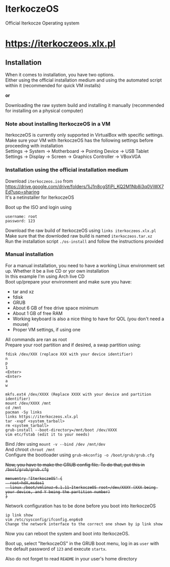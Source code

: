 # IterkoczeOS
Official Iterkocze Operating system
# https://iterkoczeos.xlx.pl <br>


## Installation
When it comes to installation, you have two options. <br>
Either using the official installation medium and using the automated script within it (recommended for quick VM installs) <br>

<b>or</b> <br>

Downloading the raw system build and installing it manually (recommended for installing on a physical computer)

### Note about installing IterkoczeOS in a VM
IterkoczeOS is currently only supported in VirtualBox with specific settings. Make sure your VM with IterkoczeOS has the following settings before proceeding with installation <br>
Settings -> System -> Motherboard -> Pointing Device -> USB Tablet <br>
Settings -> Display -> Screen -> Graphics Controller -> VBoxVGA <br>

### Installation using the official installation medium
Download `iterkoczeos.iso` from https://drive.google.com/drive/folders/1jJ1n8cgSfiPi_KQ2M1Nb8i3q0ViWX7Ed?usp=sharing <br>
It's a netinstaller for IterkoczeOS

Boot up the ISO and login using
```
username: root
password: 123
```
Download the raw build of IterkoczeOS using `links iterkoczeos.xlx.pl` <br>
Make sure that the downloded raw build is named `iterkoczeos.tar.xz`<br>
Run the installation script `./os-install` and follow the instructions provided <br>

### Manual installation 
For a manual installation, you need to have a working Linux environment set up. Whether it be a live CD or yor own installation <br>
In this example I'm using Arch live CD<br>
Boot up/prepare your environment and make sure you have:
- tar and xz
- fdisk
- GRUB
- About 6 GB of free drive space minimum
- About 1 GB of free RAM
- Working keyboard is also a nice thing to have for QOL (you don't need a mouse)
- Proper VM settings, if using one

All commands are ran as root <br>
Prepare your root partition and if desired, a swap partition using: <br>
```
fdisk /dev/XXX (replace XXX with your device identifier)
n
p
1
<Enter>
<Enter>
a
w

mkfs.ext4 /dev/XXXX (Replace XXXX with your device and partition identifier)
mount /dev/XXXX /mnt
cd /mnt
pacman -Sy links
links https://iterkoczeos.xlx.pl
tar -xvpf <system_tarball>
rm <system_tarball>
grub-install --boot-directory=/mnt/boot /dev/XXXX
vim etc/fstab (edit it to your needs)
```

Bind /dev using `mount -v --bind /dev /mnt/dev` <br>
And chroot `chroot /mnt` <br>
Configure the bootloader using `grub-mkconfig -o /boot/grub/grub.cfg` <br>

<s>Now, you have to make the GRUB config file. To do that, put this in `/boot/grub/grub.cfg`
```
menuentry "IterkoczeOS" {
  root=hdX,msdos1
  linux /boot/vmlinuz-6.1.11-IterkoczeOS root=/dev/XXXY (XXX being your device, and Y being the partition number)
}
```
</s>

Network configuration has to be done before you boot into IterkoczeOS
```
ip link show
vim /etc/sysconfig/ifconfig.enp6s0
Change the network interface to the correct one shown by ip link show
```

Now you can reboot the system and boot into IterkoczeOS.

Boot up, select "IterkoczeOS" in the GRUB boot menu, log in as `user` with the default password of `123` and execute `startx`.

Also do not forget to read `README` in your user's home directory
